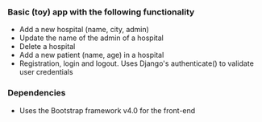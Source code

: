 ### Basic (toy) app with the following functionality
- Add a new hospital (name, city, admin)
- Update the name of the admin of a hospital
- Delete a hospital
- Add a new patient (name, age) in a hospital
- Registration, login and logout. Uses Django's authenticate() to validate user credentials

### Dependencies
- Uses the Bootstrap framework v4.0 for the front-end
